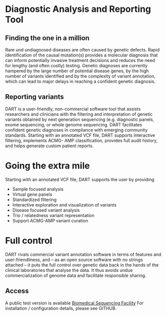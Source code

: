 
# Diagnostic Analysis and Reporting Tool 

## Finding the one in a million 
Rare und undiagnosed diseases are often caused by genetic defects. Rapid identification of the causal mutation(s) provides a molecular diagnosis that can inform potentially invasive treatment decisions and reduces the need for lengthy (and often costly) testing. Genetic diagnoses are currently hampered by the large number of potential disease genes, by the high number of variants identified and by the complexity of variant annotation, which can lead to major delays in reaching a confident genetic diagnosis.

## Reporting variants
DART is a user-friendly, non-commercial software tool that assists researchers and clinicians with the filtering and interpretation of genetic variants obtained by next generation sequencing (e.g. diagnostic panels, exome sequencing, or whole genome sequencing. DART facilitates confident genetic diagnoses in compliance with emerging community standards. Starting with an annotated VCF file, DART supports interactive filtering, implements ACMG- AMP classification, provides full audit history, and helps generate custom patient reports.

# Going the extra mile 
Starting with an annotated VCF file, DART supports the user by providing

- Sample focused analysis 
- Virtual gene panels
- Standardized filtering
- Interactive exploration and visualization of variants
- Disease focused variant analysis
- Trio / relatedness variant representation
- Support ACMG-AMP variant curation

# Full control 
DART rivals commercial variant annotation software in terms of features and user-friendliness, and – as an open source software with no strings attached – it puts the full control over genetic data back in the hands of the clinical laboratories that analyse the data. It thus avoids undue commercialization of genome data and facilitate responsible sharing. 

## Access
A public test version is available [Biomedical Sequencing Facility](https://www.biomedical-sequencing.at/pub-dart/login)
For installation / configuration details, please see GITHUB.


<!-- # Welcome to MkDocs

For full documentation visit [mkdocs.org](https://www.mkdocs.org).

## Commands

* `mkdocs new [dir-name]` - Create a new project.
* `mkdocs serve` - Start the live-reloading docs server.
* `mkdocs build` - Build the documentation site.
* `mkdocs -h` - Print help message and exit.

## Project layout

    mkdocs.yml    # The configuration file.
    docs/
        index.md  # The documentation homepage.
        ...       # Other markdown pages, images and other files. -->
